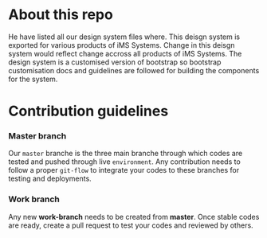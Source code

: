 # About this repo

He have listed all our design system files where. This deisgn system is exported for various products of iMS Systems. Change in this deisgn system would reflect change accross all products of iMS Systems. The design system
is a customised version of bootstrap so bootstrap customisation docs and guidelines are followed for building the
components for the system.

# Contribution guidelines

### Master branch

Our `master` branche is the three main branche through which codes are tested and pushed through live `environment`. Any contribution needs to follow a proper `git-flow` to integrate your codes to these branches for testing and deployments.

### Work branch

Any new **work-branch** needs to be created from **master**. Once stable codes are ready, create a pull request to test your codes and reviewed by others.
